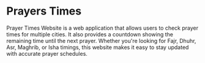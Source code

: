 # Prayers Times
 Prayer Times Website is a web application that allows users to check prayer times for multiple cities. It also provides a countdown showing the remaining time until the next prayer. Whether you're looking for Fajr, Dhuhr, Asr, Maghrib, or Isha timings, this website makes it easy to stay updated with accurate prayer schedules.
